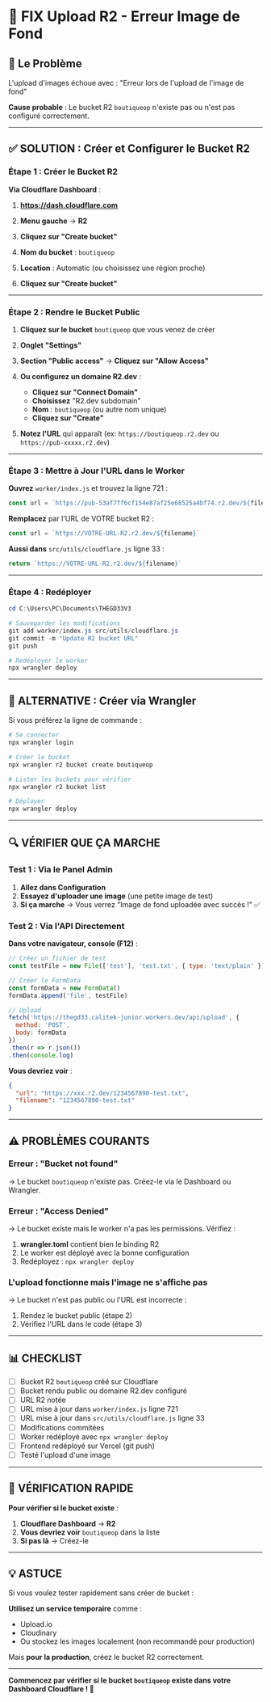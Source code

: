 # 🔧 FIX Upload R2 - Erreur Image de Fond

## 🎯 Le Problème

L'upload d'images échoue avec : "Erreur lors de l'upload de l'image de fond"

**Cause probable** : Le bucket R2 `boutiqueop` n'existe pas ou n'est pas configuré correctement.

---

## ✅ SOLUTION : Créer et Configurer le Bucket R2

### Étape 1 : Créer le Bucket R2

**Via Cloudflare Dashboard** :

1. **https://dash.cloudflare.com**

2. **Menu gauche** → **R2**

3. **Cliquez sur "Create bucket"**

4. **Nom du bucket** : `boutiqueop`

5. **Location** : Automatic (ou choisissez une région proche)

6. **Cliquez sur "Create bucket"**

---

### Étape 2 : Rendre le Bucket Public

1. **Cliquez sur le bucket** `boutiqueop` que vous venez de créer

2. **Onglet "Settings"**

3. **Section "Public access"** → **Cliquez sur "Allow Access"**

4. **Ou configurez un domaine R2.dev** :
   - **Cliquez sur "Connect Domain"**
   - **Choisissez** "R2.dev subdomain"
   - **Nom** : `boutiqueop` (ou autre nom unique)
   - **Cliquez sur "Create"**

5. **Notez l'URL** qui apparaît (ex: `https://boutiqueop.r2.dev` ou `https://pub-xxxxx.r2.dev`)

---

### Étape 3 : Mettre à Jour l'URL dans le Worker

**Ouvrez** `worker/index.js` et trouvez la ligne 721 :

```javascript
const url = `https://pub-53af7ff6cf154e87af25e68525a4bf74.r2.dev/${filename}`
```

**Remplacez** par l'URL de VOTRE bucket R2 :

```javascript
const url = `https://VOTRE-URL-R2.r2.dev/${filename}`
```

**Aussi dans** `src/utils/cloudflare.js` ligne 33 :

```javascript
return `https://VOTRE-URL-R2.r2.dev/${filename}`
```

---

### Étape 4 : Redéployer

```powershell
cd C:\Users\PC\Documents\THEGD33V3

# Sauvegarder les modifications
git add worker/index.js src/utils/cloudflare.js
git commit -m "Update R2 bucket URL"
git push

# Redéployer le worker
npx wrangler deploy
```

---

## 🧪 ALTERNATIVE : Créer via Wrangler

Si vous préférez la ligne de commande :

```powershell
# Se connecter
npx wrangler login

# Créer le bucket
npx wrangler r2 bucket create boutiqueop

# Lister les buckets pour vérifier
npx wrangler r2 bucket list

# Déployer
npx wrangler deploy
```

---

## 🔍 VÉRIFIER QUE ÇA MARCHE

### Test 1 : Via le Panel Admin

1. **Allez dans Configuration**
2. **Essayez d'uploader une image** (une petite image de test)
3. **Si ça marche** → Vous verrez "Image de fond uploadée avec succès !" ✅

### Test 2 : Via l'API Directement

**Dans votre navigateur, console (F12)** :

```javascript
// Créer un fichier de test
const testFile = new File(['test'], 'test.txt', { type: 'text/plain' })

// Créer le FormData
const formData = new FormData()
formData.append('file', testFile)

// Upload
fetch('https://thegd33.calitek-junior.workers.dev/api/upload', {
  method: 'POST',
  body: formData
})
.then(r => r.json())
.then(console.log)
```

**Vous devriez voir** :
```json
{
  "url": "https://xxx.r2.dev/1234567890-test.txt",
  "filename": "1234567890-test.txt"
}
```

---

## ⚠️ PROBLÈMES COURANTS

### Erreur : "Bucket not found"

→ Le bucket `boutiqueop` n'existe pas. Créez-le via le Dashboard ou Wrangler.

### Erreur : "Access Denied"

→ Le bucket existe mais le worker n'a pas les permissions. Vérifiez :
1. **wrangler.toml** contient bien le binding R2
2. Le worker est déployé avec la bonne configuration
3. Redéployez : `npx wrangler deploy`

### L'upload fonctionne mais l'image ne s'affiche pas

→ Le bucket n'est pas public ou l'URL est incorrecte :
1. Rendez le bucket public (étape 2)
2. Vérifiez l'URL dans le code (étape 3)

---

## 📊 CHECKLIST

- [ ] Bucket R2 `boutiqueop` créé sur Cloudflare
- [ ] Bucket rendu public ou domaine R2.dev configuré
- [ ] URL R2 notée
- [ ] URL mise à jour dans `worker/index.js` ligne 721
- [ ] URL mise à jour dans `src/utils/cloudflare.js` ligne 33
- [ ] Modifications commitées
- [ ] Worker redéployé avec `npx wrangler deploy`
- [ ] Frontend redéployé sur Vercel (git push)
- [ ] Testé l'upload d'une image

---

## 🎯 VÉRIFICATION RAPIDE

**Pour vérifier si le bucket existe** :

1. **Cloudflare Dashboard** → **R2**
2. **Vous devriez voir** `boutiqueop` dans la liste
3. **Si pas là** → Créez-le

---

## 💡 ASTUCE

Si vous voulez tester rapidement sans créer de bucket :

**Utilisez un service temporaire** comme :
- Upload.io
- Cloudinary
- Ou stockez les images localement (non recommandé pour production)

Mais **pour la production**, créez le bucket R2 correctement.

---

**Commencez par vérifier si le bucket `boutiqueop` existe dans votre Dashboard Cloudflare ! 🚀**
